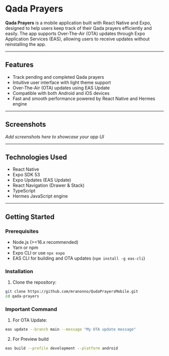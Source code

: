 # Qada Prayers

**Qada Prayers** is a mobile application built with React Native and Expo, designed to help users keep track of their Qada prayers efficiently and easily. The app supports Over-The-Air (OTA) updates through Expo Application Services (EAS), allowing users to receive updates without reinstalling the app.

---

## Features

- Track pending and completed Qada prayers
- Intuitive user interface with light theme support
- Over-The-Air (OTA) updates using EAS Update
- Compatible with both Android and iOS devices
- Fast and smooth performance powered by React Native and Hermes engine

---

## Screenshots

_Add screenshots here to showcase your app UI_

---

## Technologies Used

- React Native
- Expo SDK 53
- Expo Updates (EAS Update)
- React Navigation (Drawer & Stack)
- TypeScript
- Hermes JavaScript engine

---

## Getting Started

### Prerequisites

- Node.js (>=16.x recommended)
- Yarn or npm
- Expo CLI or use `npx expo`
- EAS CLI for building and OTA updates (`npm install -g eas-cli`)

### Installation

1. Clone the repository:

```bash
git clone https://github.com/mranonno/QudaPrayersMobile.git
cd qada-prayers

```

### Important Command

1. For OTA Update:

```bash
eas update --branch main --message "My OTA update message"
```

2. For Preview build

```bash
eas build --profile development --platform android
```
